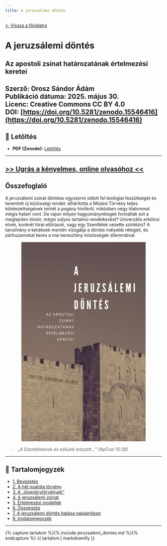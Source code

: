 ```yaml
---
title: A jeruzsálemi döntés
---
```


[← Vissza a főoldalra](/)

# A jeruzsálemi döntés  
## Az apostoli zsinat határozatának értelmezési keretei

**Szerző:** Orosz Sándor Ádám  
**Publikáció dátuma:** 2025. május 30.  
**Licenc:** Creative Commons CC BY 4.0  
**DOI:** [https://doi.org/10.5281/zenodo.15546416](https://doi.org/10.5281/zenodo.15546416)
---
## 📄 Letöltés

- **PDF (Zenodo):** [Letöltés](https://doi.org/10.5281/zenodo.15546416)
---
[**>> Ugrás a kényelmes, online olvasóhoz <<**](/olvaso/jeruzsalemi_dontes_olvaso.html)
---

## Összefoglaló

A jeruzsálemi zsinat döntése egyszerre oldott fel teológiai feszültséget és teremtett új közösségi rendet: elhárította a Mózesi Törvény teljes kötelezettségének terhét a pogány hívőkről, miközben négy tilalommal mégis határt vont. De vajon milyen hagyományrétegek formálták ezt a meglepően tömör, mégis súlyos tartalmú rendelkezést? Univerzális erkölcsi elvek, konkrét tórai előírások, vagy egy Szentlélek vezette szintézis? A tanulmány e kérdések mentén vizsgálja a döntés mélyebb rétegeit, és párhuzamokat keres a mai keresztény közösségek dilemmáival.

<div style="text-align: center;">
  <img src="cover.jpg" alt="Borítókép" style="width: 400px; height: auto;" />
</div>

> *„A Szentléleknek és nékünk tetszett…” (ApCsel 15:28)*

---

## 🧭 Tartalomjegyzék

- [1. Bevezetés](#1-bevezetes)
- [2. A hét noahita törvény](#2-a-hét-noahita-törvény)
- [3. A „jövevénytörvények”](#3-a-jövevénytörvények)
- [4. A jeruzsálemi zsinat](#4-a-jeruzsálemi-zsinat)
- [5. Értelmezési modellek](#5-értelmezési-modellek)
- [6. Összegzés](#6-összegzés)
- [7. A jeruzsálemi döntés hatása napjainkban](#7-a-jeruzsálemi-döntés-hatása-napjainkban)
- [8. Irodalomjegyzék](#8-irodalomjegyzék)

---

{% capture tartalom %}{% include jeruzsalemi_dontes.md %}{% endcapture %}
{{ tartalom | markdownify }}
